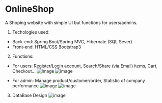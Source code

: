 # OnlineShop
A Shoping website with simple UI but functions for users/admins.
1. Techologies used: 
- Back-end: Spring Boot/Spring MVC, Hibernate (SQL Sever) 
- Front-end: HTML/CSS Bootstrap3 

2. Functions:
- For users: Register/Login account, Search/Share (via Email) items, Cart, Checkout...
![image](https://user-images.githubusercontent.com/71089317/96845298-bcbcfd80-147a-11eb-8a46-4f7c6f77eb55.png)
![image](https://user-images.githubusercontent.com/71089317/96845527-fc83e500-147a-11eb-90eb-b3f2c462d1b2.png)

- For admin: Manage product/customer/order, Statistic of company performance
![image](https://user-images.githubusercontent.com/71089317/96847492-73ba7880-147d-11eb-8ae5-ea29cdb5d537.png)
![image](https://user-images.githubusercontent.com/71089317/96847723-ba0fd780-147d-11eb-8220-4800d8c12d5c.png)

3. DataBase Design
![image](https://user-images.githubusercontent.com/71089317/96848273-694cae80-147e-11eb-81d3-98b7d70704a4.png)
